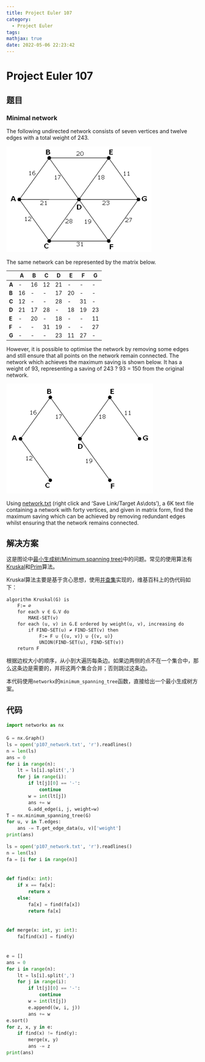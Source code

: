 ```yaml
---
title: Project Euler 107
category:
  - Project Euler
tags:
mathjax: true
date: 2022-05-06 22:23:42
---
```


<escape><!-- more --></escape>

# Project Euler 107

## 题目

### Minimal network

The following undirected network consists of seven vertices and twelve edges with a total weight of 243.

![](../images/p107_1.png)

The same network can be represented by the matrix below.

||**A**|**B**|**C**|**D**|**E**|**F**|**G**|
|-|-|-|-|-|-|-|-|
|**A**|-|$16$|$12$|$21$|-|-|-|
|**B**|$16$|-|-|$17$|$20$|-|-|
|**C**|$12$|-|-|$28$|-|$31$|-|
|**D**|$21$|$17$|$28$|-|$18$|$19$|$23$|
|**E**|-|$20$|-|$18$|-|-|$11$|
|**F**|-|-|$31$|$19$|-|-|$27$|
|**G**|-|-|-|$23$|$11$|$27$|-|

However, it is possible to optimise the network by removing some edges and still ensure that all points on the network remain connected. The network which achieves the maximum saving is shown below. It has a weight of 93, representing a saving of 243 ? 93 = 150 from the original network.

![](../images/p107_2.png)

Using [network.txt](../resources/p107_network.txt) (right click and ‘Save Link/Target As\dots’), a 6K text file containing a network with forty vertices, and given in matrix form, find the maximum saving which can be achieved by removing redundant edges whilst ensuring that the network remains connected.

## 解决方案

这是图论中[最小生成树(Minimum spanning tree)](https://en.wikipedia.org/wiki/Minimum_spanning_tree)中的问题。常见的使用算法有[Kruskal](https://en.wikipedia.org/wiki/Kruskal%27s_algorithm)和[Prim](https://en.wikipedia.org/wiki/Prim%27s_algorithm)算法。

Kruskal算法主要是基于贪心思想，使用[并查集](https://en.wikipedia.org/wiki/Disjoint-set_data_structure)实现的，维基百科上的伪代码如下：

```
algorithm Kruskal(G) is
    F:= ∅
    for each v ∈ G.V do
        MAKE-SET(v)
    for each (u, v) in G.E ordered by weight(u, v), increasing do
        if FIND-SET(u) ≠ FIND-SET(v) then
            F:= F ∪ {(u, v)} ∪ {(v, u)}
            UNION(FIND-SET(u), FIND-SET(v))
    return F
```

根据边权大小的顺序，从小到大遍历每条边。如果边两侧的点不在一个集合中，那么这条边是需要的，并将这两个集合合并；否则跳过这条边。

本代码使用`networkx`的`minimum_spanning_tree`函数，直接给出一个最小生成树方案。

## 代码

```py
import networkx as nx

G = nx.Graph()
ls = open('p107_network.txt', 'r').readlines()
n = len(ls)
ans = 0
for i in range(n):
    lt = ls[i].split(',')
    for j in range(i):
        if lt[j][0] == '-':
            continue
        w = int(lt[j])
        ans += w
        G.add_edge(i, j, weight=w)
T = nx.minimum_spanning_tree(G)
for u, v in T.edges:
    ans -= T.get_edge_data(u, v)['weight']
print(ans)
```

```py
ls = open('p107_network.txt', 'r').readlines()
n = len(ls)
fa = [i for i in range(n)]


def find(x: int):
    if x == fa[x]:
        return x
    else:
        fa[x] = find(fa[x])
        return fa[x]


def merge(x: int, y: int):
    fa[find(x)] = find(y)


e = []
ans = 0
for i in range(n):
    lt = ls[i].split(',')
    for j in range(i):
        if lt[j][0] == '-':
            continue
        w = int(lt[j])
        e.append((w, i, j))
        ans += w
e.sort()
for z, x, y in e:
    if find(x) != find(y):
        merge(x, y)
        ans -= z
print(ans)
```
